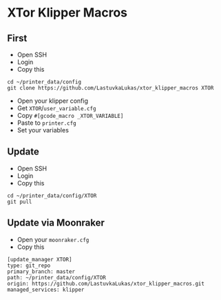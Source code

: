 # XTor Klipper Macros

## First
- Open SSH
- Login
- Copy this
  
```command
cd ~/printer_data/config
git clone https://github.com/LastuvkaLukas/xtor_klipper_macros XTOR
```

- Open your klipper config
- Get `XTOR`/`user_variable.cfg`
- Copy `#[gcode_macro _XTOR_VARIABLE]`
- Paste to `printer.cfg`
- Set your variables

## Update
- Open SSH
- Login
- Copy this
  
```command
cd ~/printer_data/config/XTOR
git pull
```

## Update via Moonraker
- Open your `moonraker.cfg`
- Copy this
  
```command
[update_manager XTOR]
type: git_repo
primary_branch: master
path: ~/printer_data/config/XTOR
origin: https://github.com/LastuvkaLukas/xtor_klipper_macros.git
managed_services: klipper
```

